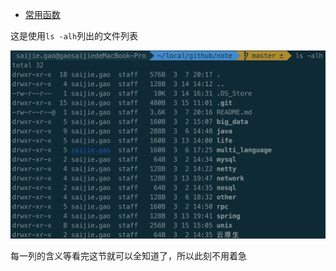 - [常用函数](./function.md)



这是使用`ls -alh`列出的文件列表

<img src="https://raw.githubusercontent.com/ywyg/photo/main/image-20230315151505491.png" alt="image-20230315151505491" style="zoom:50%;" />

每一列的含义等看完这节就可以全知道了，所以此刻不用着急

